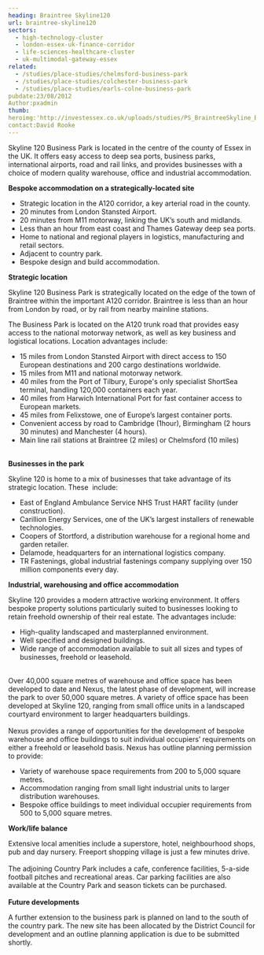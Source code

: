 ```yaml
---
heading: Braintree Skyline120
url: braintree-skyline120
sectors:
  - high-technology-cluster
  - london-essex-uk-finance-corridor
  - life-sciences-healthcare-cluster
  - uk-multimodal-gateway-essex
related:
  - /studies/place-studies/chelmsford-business-park
  - /studies/place-studies/colchester-business-park
  - /studies/place-studies/earls-colne-business-park 
pubdate:23/08/2012
Author:pxadmin
thumb:
heroimg:'http://investessex.co.uk/uploads/studies/PS_BraintreeSkyline_Banner.jpg'
contact:David Rooke
---
```

 <p>Skyline 120 Business Park is located in the centre of the county of Essex in the UK. It offers easy access to deep sea ports, business parks, international airports, road and rail links, and provides businesses with a choice of modern quality warehouse, office and industrial accommodation.</p><p><strong>Bespoke accommodation on a strategically-located site</strong></p><ul><li>Strategic location in the A120 corridor, a key arterial road in the county.</li><li>20 minutes from London Stansted Airport.</li><li>20 minutes from M11 motorway, linking the UK’s south and midlands.</li><li>Less than an hour from east coast and Thames Gateway deep sea ports.</li><li>Home to national and regional players in logistics, manufacturing and retail sectors.</li><li>Adjacent to country park.</li><li>Bespoke design and build accommodation.</li></ul><p><strong>Strategic location</strong></p><p>Skyline 120 Business Park is strategically located on the edge of the town of Braintree within the important A120 corridor. Braintree is less than an hour from London by road, or by rail from nearby mainline stations.</p><p>The Business Park is located on the A120 trunk road that provides easy access to the national motorway network, as well as key business and logistical locations. Location advantages include:</p><ul><li>15 miles from London Stansted Airport with direct access to 150 European destinations and 200 cargo destinations worldwide.</li><li>15 miles from M11 and national motorway network.</li><li>40 miles from the Port of Tilbury, Europe's only specialist ShortSea terminal, handling 120,000 containers each year.</li><li>40 miles from Harwich International Port for fast container access to European markets.</li><li>45 miles from Felixstowe, one of Europe’s largest container ports.</li><li>Convenient access by road to Cambridge (1hour), Birmingham (2 hours 30 minutes) and Manchester (4 hours).</li><li>Main line rail stations at Braintree (2 miles) or Chelmsford (10 miles)</li></ul><p><br/><strong>Businesses in the park</strong></p><p>Skyline 120 is home to a mix of businesses that take advantage of its strategic location. These  include:</p><ul><li>East of England Ambulance Service NHS Trust HART facility (under construction).</li><li>Carillion Energy Services, one of the UK’s largest installers of renewable technologies.</li><li>Coopers of Stortford, a distribution warehouse for a regional home and garden retailer.</li><li>Delamode, headquarters for an international logistics company.</li><li>TR Fastenings, global industrial fastenings company supplying over 150 million components every day.</li></ul><p><strong>Industrial, warehousing and office accommodation</strong></p><p>Skyline 120 provides a modern attractive working environment. It offers bespoke property solutions particularly suited to businesses looking to retain freehold ownership of their real estate. The advantages include:</p><ul><li>High-quality landscaped and masterplanned environment.</li><li>Well specified and designed buildings.</li><li>Wide range of accommodation available to suit all sizes and types of businesses, freehold or leasehold.</li></ul><p><br/>Over 40,000 square metres of warehouse and office space has been developed to date and Nexus, the latest phase of development, will increase the park to over 50,000 square metres. A variety of office space has been developed at Skyline 120, ranging from small office units in a landscaped courtyard environment to larger headquarters buildings.<br/><br/>Nexus provides a range of opportunities for the development of bespoke warehouse and office buildings to suit individual occupiers’ requirements on either a freehold or leasehold basis. Nexus has outline planning permission to provide:</p><ul><li>Variety of warehouse space requirements from 200 to 5,000 square metres.</li><li>Accommodation ranging from small light industrial units to larger distribution warehouses.</li><li>Bespoke office buildings to meet individual occupier requirements from 500 to 5,000 square metres.</li></ul><p><strong>Work/life balance</strong></p><p>Extensive local amenities include a superstore, hotel, neighbourhood shops, pub and day nursery. Freeport shopping village is just a few minutes drive.<br/><br/>The adjoining Country Park includes a cafe, conference facilities, 5-a-side football pitches and recreational areas. Car parking facilities are also available at the Country Park and season tickets can be purchased.<br/><br/><strong>Future developments</strong></p><p>A further extension to the business park is planned on land to the south of the country park. The new site has been allocated by the District Council for development and an outline planning application is due to be submitted shortly.</p> 
